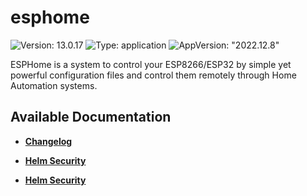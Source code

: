 # esphome

![Version: 13.0.17](https://img.shields.io/badge/Version-13.0.17-informational?style=flat-square) ![Type: application](https://img.shields.io/badge/Type-application-informational?style=flat-square) ![AppVersion: "2022.12.8"](https://img.shields.io/badge/AppVersion-"2022.12.8"-informational?style=flat-square)

ESPHome is a system to control your ESP8266/ESP32 by simple yet powerful configuration files and control them remotely through Home Automation systems.

## Available Documentation

- [**Changelog**](CHANGELOG)

- [**Helm Security**](container-security)

- [**Helm Security**](helm-security)

